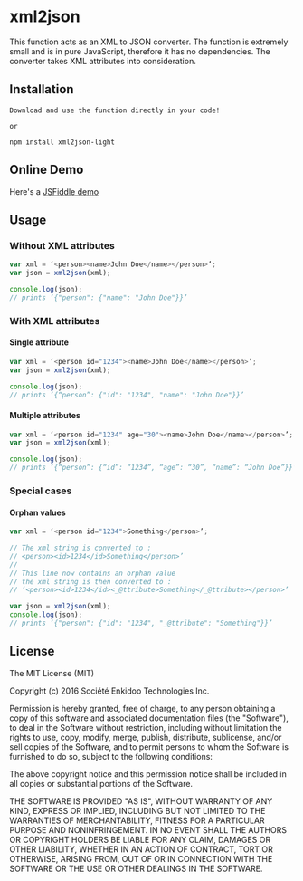 # xml2json
This function acts as an XML to JSON converter. The function is extremely small and is in pure JavaScript, therefore it has no dependencies. 
The converter takes XML attributes into consideration. 
## Installation
```
Download and use the function directly in your code!

or

npm install xml2json-light
```
## Online Demo
Here's a [JSFiddle demo](https://jsfiddle.net/enkidootech/ogsousqd/29/)
## Usage
### Without XML attributes
```javascript
var xml = ‘<person><name>John Doe</name></person>’;
var json = xml2json(xml); 

console.log(json); 
// prints ‘{"person": {"name": "John Doe"}}’
```
### With XML attributes
#### Single attribute
```javascript
var xml = ‘<person id="1234"><name>John Doe</name></person>’;
var json = xml2json(xml);

console.log(json); 
// prints ‘{“person”: {"id": "1234", "name": "John Doe"}}’
```
#### Multiple attributes
```javascript
var xml = ‘<person id="1234" age="30"><name>John Doe</name></person>’;
var json = xml2json(xml); 

console.log(json); 
// prints ‘{“person”: {“id”: “1234”, “age”: “30”, “name”: “John Doe”}}’
```
### Special cases
#### Orphan values
```javascript
var xml = ‘<person id="1234">Something</person>’;

// The xml string is converted to : 
// <person><id>1234</id>Something</person>’
//
// This line now contains an orphan value
// the xml string is then converted to :
// ‘<person><id>1234</id><_@ttribute>Something</_@ttribute></person>’

var json = xml2json(xml);
console.log(json); 
// prints ‘{"person": {"id": "1234", "_@ttribute": "Something"}}’
```
## License
The MIT License (MIT)

Copyright (c) 2016 Société Enkidoo Technologies Inc.

Permission is hereby granted, free of charge, to any person obtaining a copy
of this software and associated documentation files (the "Software"), to deal
in the Software without restriction, including without limitation the rights
to use, copy, modify, merge, publish, distribute, sublicense, and/or sell
copies of the Software, and to permit persons to whom the Software is
furnished to do so, subject to the following conditions:

The above copyright notice and this permission notice shall be included in all
copies or substantial portions of the Software.

THE SOFTWARE IS PROVIDED "AS IS", WITHOUT WARRANTY OF ANY KIND, EXPRESS OR
IMPLIED, INCLUDING BUT NOT LIMITED TO THE WARRANTIES OF MERCHANTABILITY,
FITNESS FOR A PARTICULAR PURPOSE AND NONINFRINGEMENT. IN NO EVENT SHALL THE
AUTHORS OR COPYRIGHT HOLDERS BE LIABLE FOR ANY CLAIM, DAMAGES OR OTHER
LIABILITY, WHETHER IN AN ACTION OF CONTRACT, TORT OR OTHERWISE, ARISING FROM,
OUT OF OR IN CONNECTION WITH THE SOFTWARE OR THE USE OR OTHER DEALINGS IN THE
SOFTWARE.

